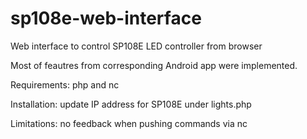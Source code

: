 # sp108e-web-interface
Web interface to control SP108E LED controller from browser

Most of feautres from corresponding Android app were implemented.


Requirements: php and nc

Installation: update IP address for SP108E under lights.php

Limitations: no feedback when pushing commands via nc
